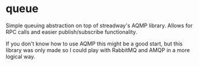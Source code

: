 # queue

Simple queuing abstraction on top of streadway's AQMP library. Allows for RPC calls and easier publish/subscribe functionality.

If you don't know how to use AQMP this might be a good start, but this library was only made so I could play with RabbitMQ and AMQP in a more logical way.
